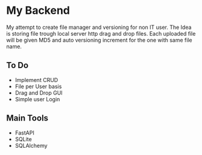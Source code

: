 # My Backend

My attempt to create file manager and versioning for non IT user.
The Idea is storing file trough local server http drag and drop files.
Each uploaded file will be given MD5 and auto versioning increment for the one with same file name.

## To Do

- Implement CRUD
- File per User basis
- Drag and Drop GUI
- Simple user Login

## Main Tools

- FastAPI
- SQLite
- SQLAlchemy